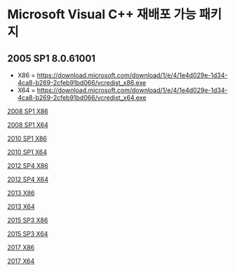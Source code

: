 # Microsoft Visual C++ 재배포 가능 패키지

## 2005 SP1 8.0.61001
- X86 = https://download.microsoft.com/download/1/e/4/1e4d029e-1d34-4ca8-b269-2cfeb91bd066/vcredist_x86.exe
- X64 = https://download.microsoft.com/download/1/e/4/1e4d029e-1d34-4ca8-b269-2cfeb91bd066/vcredist_x64.exe

[2008 SP1 X86](https://download.microsoft.com/download/5/d/8/5d8c65cb-c849-4025-8e95-c3966cafd8ae/vcredist_x86.exe)

[2008 SP1 X64](https://download.microsoft.com/download/5/d/8/5d8c65cb-c849-4025-8e95-c3966cafd8ae/vcredist_x64.exe)

[2010 SP1 X86](https://download.microsoft.com/download/1/6/5/165255e7-1014-4d0a-b094-b6a430a6bffc/vcredist_x86.exe)

[2010 SP1 X64](https://download.microsoft.com/download/1/6/5/165255e7-1014-4d0a-b094-b6a430a6bffc/vcredist_x64.exe)

[2012 SP4 X86](https://download.microsoft.com/download/0/d/8/0d8c2d7c-75dd-409d-b70a-fdc0953343c1/vsu4/vcredist_x86.exe)

[2012 SP4 X64](https://download.microsoft.com/download/0/d/8/0d8c2d7c-75dd-409d-b70a-fdc0953343c1/vsu4/vcredist_x64.exe)

[2013 X86](http://download.microsoft.com/download/f/8/d/f8d970bd-4218-49b9-b515-e6f1669d228b/vcredist_x86.exe)

[2013 X64](http://download.microsoft.com/download/f/8/d/f8d970bd-4218-49b9-b515-e6f1669d228b/vcredist_x64.exe)

[2015 SP3 X86](https://download.microsoft.com/download/6/a/a/6aa4edff-645b-48c5-81cc-ed5963aead48/vc_redist.x86.exe)

[2015 SP3 X64](https://download.microsoft.com/download/6/a/a/6aa4edff-645b-48c5-81cc-ed5963aead48/vc_redist.x64.exe)

[2017 X86](https://aka.ms/vs/15/release/vc_redist.x86.exe)

[2017 X64](https://aka.ms/vs/15/release/vc_redist.x64.exe)
